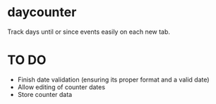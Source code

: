 # daycounter
Track days until or since events easily on each new tab.

# TO DO
- Finish date validation (ensuring its proper format and a valid date)
- Allow editing of counter dates
- Store counter data
